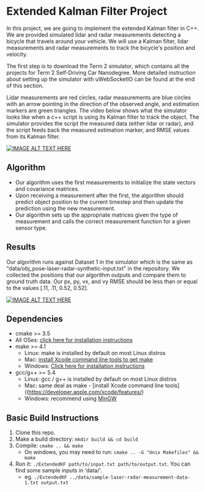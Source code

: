 # Extended Kalman Filter Project 

In this project, we are going to implement the extended Kalman filter in C++. We are provided simulated lidar and radar measurements detecting a bicycle that travels around your vehicle. We will use a Kalman filter, lidar measurements and radar measurements to track the bicycle's position and velocity.

The first step is to download the Term 2 simulator, which contains all the projects for Term 2 Self-Driving Car Nanodegree. More detailed instruction about setting up the simulator with uWebSocketIO can be found at the end of this section.

Lidar measurements are red circles, radar measurements are blue circles with an arrow pointing in the direction of the observed angle, and estimation markers are green triangles. The video below shows what the simulator looks like when a c++ script is using its Kalman filter to track the object. The simulator provides the script the measured data (either lidar or radar), and the script feeds back the measured estimation marker, and RMSE values from its Kalman filter.

[![IMAGE ALT TEXT HERE](https://img.youtube.com/vi/d6qbR3_LPoA/0.jpg)](https://www.youtube.com/watch?v=d6qbR3_LPoA)

## Algorithm
- Our algorithm uses the first measurements to initialize the state vectors and covariance matrices.
- Upon receiving a measurement after the first, the algorithm should predict object position to the current timestep and then update the prediction using the new measurement.
- Our algorithm sets up the appropriate matrices given the type of measurement and calls the correct measurement function for a given sensor type.

## Results
Our algorithm runs against Dataset 1 in the simulator which is the same as "data/obj_pose-laser-radar-synthetic-input.txt" in the repository. We collected the positions that our algorithm outputs and compare them to ground truth data. Our px, py, vx, and vy RMSE should be less than or equal to the values [.11, .11, 0.52, 0.52].

[![IMAGE ALT TEXT HERE](https://img.youtube.com/vi/WZgyvWUj6vE/0.jpg)](https://www.youtube.com/watch?v=WZgyvWUj6vE)


## Dependencies

* cmake >= 3.5
 * All OSes: [click here for installation instructions](https://cmake.org/install/)
* make >= 4.1
  * Linux: make is installed by default on most Linux distros
  * Mac: [install Xcode command line tools to get make](https://developer.apple.com/xcode/features/)
  * Windows: [Click here for installation instructions](http://gnuwin32.sourceforge.net/packages/make.htm)
* gcc/g++ >= 5.4
  * Linux: gcc / g++ is installed by default on most Linux distros
  * Mac: same deal as make - [install Xcode command line tools]((https://developer.apple.com/xcode/features/)
  * Windows: recommend using [MinGW](http://www.mingw.org/)

## Basic Build Instructions

1. Clone this repo.
2. Make a build directory: `mkdir build && cd build`
3. Compile: `cmake .. && make` 
   * On windows, you may need to run: `cmake .. -G "Unix Makefiles" && make`
4. Run it: `./ExtendedKF path/to/input.txt path/to/output.txt`. You can find
   some sample inputs in 'data/'.
    - eg. `./ExtendedKF ../data/sample-laser-radar-measurement-data-1.txt output.txt`

